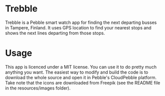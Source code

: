 # Trebble
Trebble is a Pebble smart watch app for finding the next departing busses in Tampere, Finland. It uses GPS location to find your nearest stops and shows the next lines departing from those stops.

# Usage
This app is licenced under a MIT license. You can use it to do pretty much anything you want. The easiest way to modify and build the code is to download the whole source and open it in Pebble's CloudPebble platform. Take note that the icons are downloaded from Freepik (see the README file in the resources/images folder).
